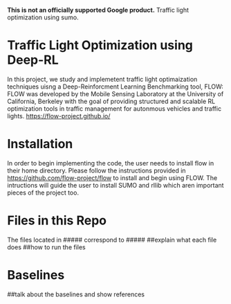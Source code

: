 **This is not an officially supported Google product.** 
Traffic light optimization using sumo.

# Traffic Light Optimization using Deep-RL
In this project, we study and implemetent traffic light optimaization techniques uisng a Deep-Reinforcment Learning Benchmarking tool, FLOW:
FLOW was developed by the Mobile Sensing Laboratory at the University of California, Berkeley with the goal of providing structured and scalable RL optimization tools in traffic management for autonmous vehicles and traffic lights. https://flow-project.github.io/

# Installation
In order to begin implementing the code, the user needs to install flow in their home directory. Please follow the instructions provided in https://github.com/flow-project/flow to install and begin using FLOW.
The intructions will guide the user to install SUMO and rllib which aren important pieces of the project too.

# Files in this Repo
The files located in ##### correspond to #####
  ##explain what each file does
  ##how to run the files
  
# Baselines

##talk about the baselines and show references

